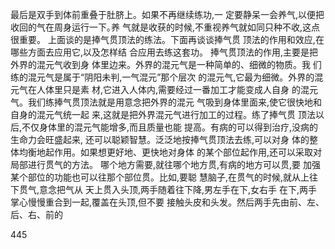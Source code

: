 最后是双手到体前重叠于肚脐上。如果不再继续练功,一
定要静呆一会养气,以便把收回的气在周身运行一下｡养
气就是收获的时候,不重视养气就如同只种不收,这点
很重要。
上面谈的是捧气贯顶法的练法。下面再谈谈捧气贯
顶法的作用和效应,在哪些方面去应用它,以及怎样结
合应用去练这套功。
捧气贯顶法的作用,主要是把外界的混元气收到身
体里边来。外界的混元气是一种简单的、细微的物质。我
们练的混元气是属于“阴阳未判,一气混元”那个层次
的混元气,它最为细微。外界的混元气在人体里只是素
材,它进入人体内,需要经过一番加工才能变成人自身
的混元气。我们练捧气贯顶法就是用意念把外界的混元
气吸到身体里面来,使它很快地和自身的混元气统一起
来,这就是把外界混元气进行加工的过程。练了捧气贯
顶法以后,不仅身体里的混元气能增多,而且质量也能
提高。有病的可以得到治疗,没病的生命力会旺盛起来,
还可以聪颖智慧。泛泛地按捧气贯顶法去练,可以对身
体的整体均衡地起作用。如果想更好地、更快地对身体
的某个部位起作用,还可以采取对局部进行贯气的方法。
哪个地方需要,就往哪个地方贯,有病的地方可以贯,要
加强某个部位的功能也可以往那个部位贯。比如,要聪
慧脑子,在贯气的时候,就从上往下贯气,意念把气从
天上贯入头顶,两手随着往下降,男左手在下,女右手
在下,两手掌心慢慢重合到一起,覆盖在头顶,但不要
接触头皮和头发。然后两手先由前、左、后、右、前的

445
